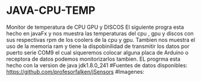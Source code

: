 # JAVA-CPU-TEMP
Monitor de temperatura de CPU GPU y DISCOS
El siguiente progra esta hecho en javaFx y nos muestra las temperaturas del cpu , gpu y discos con sus respectivas rpm de los coolers de la cpu y gpu.
Tambien nos muestra el uso de la memoria ram  y tiene la dispobinilidad de transmitir los datos por puerto serie COM9 el cual siqueremos colocar alguna placa de Arduino o receptora de datos podemos monitorizarlos tambien.
EL progrma esta hecho con la version de java jdk1.8.0_241
#Fuentes de datos disponibles:
https://github.com/profesorfalken/jSensors
#Imagenes:
